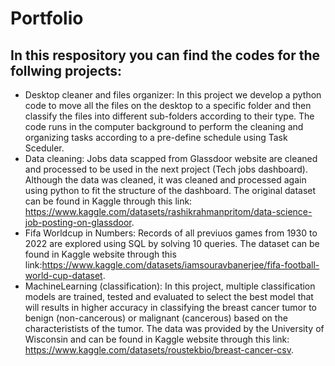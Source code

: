 # Portfolio
## In this respository you can find the codes for the follwing projects:
  - Desktop cleaner and files organizer: In this project we develop a python code to move all the files on the desktop to a specific folder and then classify the files into different 
    sub-folders according to their type. The code runs in the computer background to perform the cleaning and organizing tasks according 
    to a pre-define schedule using Task Sceduler.
  - Data cleaning: Jobs data scapped from Glassdoor website are cleaned and processed to be used in the next project (Tech jobs dashboard). Although the data was cleaned, it was cleaned and processed again using      python to fit the structure of the dashboard. The original dataset can be found in Kaggle through this link: https://www.kaggle.com/datasets/rashikrahmanpritom/data-science-job-posting-on-glassdoor.
  - Fifa Worldcup in Numbers: Records of all previuos games from 1930 to 2022 are explored using SQL by solving 10 queries. The dataset can be found in Kaggle website through this link:https://www.kaggle.com/datasets/iamsouravbanerjee/fifa-football-world-cup-dataset.
  - MachineLearning (classification): In this project, multiple classification models are trained, tested and evaluated to select the best model that will results in higher accuracy in classifying the breast cancer tumor to benign (non-cancerous) or malignant (cancerous) based on the characteristists of the tumor. The data was provided by the University of Wisconsin and can be found in Kaggle website through this link: https://www.kaggle.com/datasets/roustekbio/breast-cancer-csv. 
